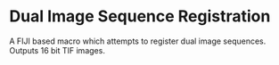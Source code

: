 # Dual Image Sequence Registration

A FIJI based macro which attempts to register dual image sequences.
Outputs 16 bit TIF images.
